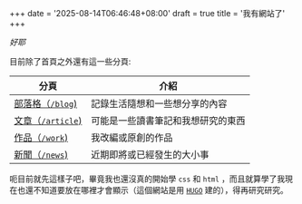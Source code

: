 +++
date = '2025-08-14T06:46:48+08:00'
draft = true
title = '我有網站了'
+++

*好耶*

目前除了首頁之外還有這一些分頁:

|分頁|介紹|
|---|---|
|[部落格（`/blog`)](/blog)|記錄生活隨想和一些想分享的內容|[link]
|[文章（`/article`)](/article)|可能是一些讀書筆記和我想研究的東西|
|[作品（`/work`)](/work)|我改編或原創的作品|
|[新聞（`/news`)](/news)|近期即將或已經發生的大小事|

呃目前就先這樣子吧，畢竟我也還沒真的開始學 `css` 和 `html` ，而且就算學了我現在也還不知道要放在哪裡才會顯示（這個網站是用 [`HUGO`](https://gohugo.io/) 建的），得再研究研究。
